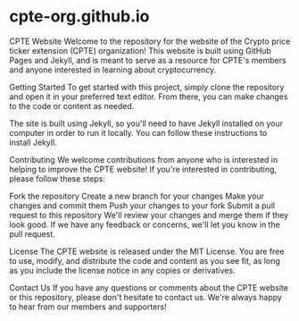 # cpte-org.github.io
CPTE Website
Welcome to the repository for the website of the Crypto price ticker extension (CPTE) organization! This website is built using GitHub Pages and Jekyll, and is meant to serve as a resource for CPTE's members and anyone interested in learning about cryptocurrency.

Getting Started
To get started with this project, simply clone the repository and open it in your preferred text editor. From there, you can make changes to the code or content as needed.

The site is built using Jekyll, so you'll need to have Jekyll installed on your computer in order to run it locally. You can follow these instructions to install Jekyll.

Contributing
We welcome contributions from anyone who is interested in helping to improve the CPTE website! If you're interested in contributing, please follow these steps:

Fork the repository
Create a new branch for your changes
Make your changes and commit them
Push your changes to your fork
Submit a pull request to this repository
We'll review your changes and merge them if they look good. If we have any feedback or concerns, we'll let you know in the pull request.

License
The CPTE website is released under the MIT License. You are free to use, modify, and distribute the code and content as you see fit, as long as you include the license notice in any copies or derivatives.

Contact Us
If you have any questions or comments about the CPTE website or this repository, please don't hesitate to contact us. We're always happy to hear from our members and supporters!
